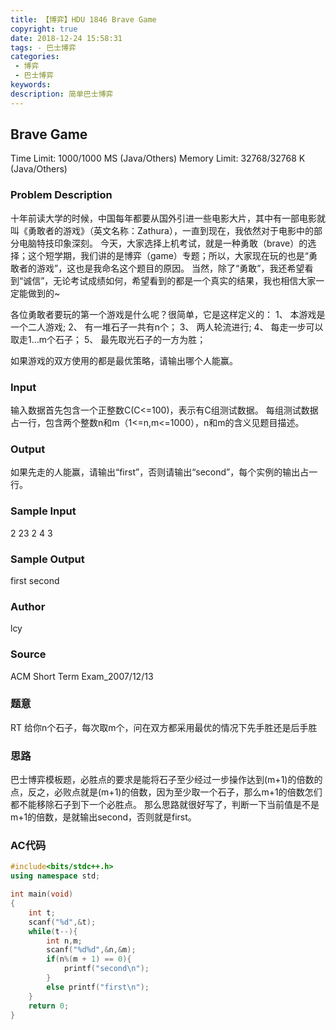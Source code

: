 ```yaml
---
title: 【博弈】HDU 1846 Brave Game
copyright: true
date: 2018-12-24 15:58:31
tags: - 巴士博弈
categories:
 - 博弈
 - 巴士博弈
keywords:
description: 简单巴士博弈
---
```


## Brave Game
Time Limit: 1000/1000 MS (Java/Others)    Memory Limit: 32768/32768 K (Java/Others)

### Problem Description
十年前读大学的时候，中国每年都要从国外引进一些电影大片，其中有一部电影就叫《勇敢者的游戏》（英文名称：Zathura），一直到现在，我依然对于电影中的部分电脑特技印象深刻。
今天，大家选择上机考试，就是一种勇敢（brave）的选择；这个短学期，我们讲的是博弈（game）专题；所以，大家现在玩的也是“勇敢者的游戏”，这也是我命名这个题目的原因。
当然，除了“勇敢”，我还希望看到“诚信”，无论考试成绩如何，希望看到的都是一个真实的结果，我也相信大家一定能做到的~

各位勇敢者要玩的第一个游戏是什么呢？很简单，它是这样定义的：
1、  本游戏是一个二人游戏;
2、  有一堆石子一共有n个；
3、  两人轮流进行;
4、  每走一步可以取走1…m个石子；
5、  最先取光石子的一方为胜；

如果游戏的双方使用的都是最优策略，请输出哪个人能赢。
 

### Input
输入数据首先包含一个正整数C(C<=100)，表示有C组测试数据。
每组测试数据占一行，包含两个整数n和m（1<=n,m<=1000），n和m的含义见题目描述。
 

### Output
如果先走的人能赢，请输出“first”，否则请输出“second”，每个实例的输出占一行。
 

### Sample Input
2
23 2
4 3
 

### Sample Output
first
second
 

### Author
lcy
 

### Source
ACM Short Term Exam_2007/12/13

### 题意
RT
给你n个石子，每次取m个，问在双方都采用最优的情况下先手胜还是后手胜

### 思路
巴士博弈模板题，必胜点的要求是能将石子至少经过一步操作达到(m+1)的倍数的点，反之，必败点就是(m+1)的倍数，因为至少取一个石子，那么m+1的倍数怎们都不能移除石子到下一个必胜点。
那么思路就很好写了，判断一下当前值是不是m+1的倍数，是就输出second，否则就是first。

### AC代码
```c++
#include<bits/stdc++.h>
using namespace std;

int main(void)
{
    int t;
    scanf("%d",&t);
    while(t--){
        int n,m;
        scanf("%d%d",&n,&m);
        if(n%(m + 1) == 0){
            printf("second\n");
        }
        else printf("first\n");
    }
    return 0;
}
```